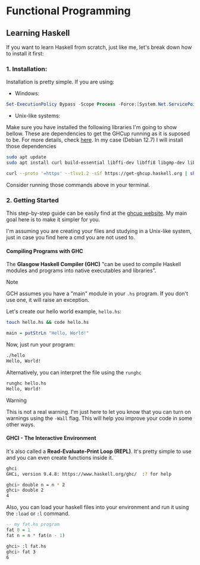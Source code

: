 # Functional Programming

## Learning Haskell

If you want to learn Haskell from scratch, just like me, let's break down how to install it first:

### 1. Installation:

Installation is pretty simple. If you are using:

- Windows:

```powershell
Set-ExecutionPolicy Bypass -Scope Process -Force;[System.Net.ServicePointManager]::SecurityProtocol = [System.Net.ServicePointManager]::SecurityProtocol -bor 3072; try { & ([ScriptBlock]::Create((Invoke-WebRequest https://www.haskell.org/ghcup/sh/bootstrap-haskell.ps1 -UseBasicParsing))) -Interactive -DisableCurl } catch { Write-Error $_ }
```

- Unix-like systems:

Make sure you have installed the following libraries I'm going to show bellow. These are dependencies to get the GHCup running as it is suposed to be. For more details, check [here](https://www.haskell.org/ghcup/install/#system-requirements). In my case (Debian 12.7) I will install those dependencies

```bash
sudo apt update
sudo apt install curl build-essential libffi-dev libffi8 libgmp-dev libgmp10 libncurses-dev libncurses5 libtinfo5
```

```bash
curl --proto '=https' --tlsv1.2 -sSf https://get-ghcup.haskell.org | sh
```

Consider running those commands above in your terminal.

### 2. Getting Started

This step-by-step guide can be easily find at the [ghcup website](https://www.haskell.org/ghcup/steps/). My main goal here is to make it simpler for you.

I'm assuming you are creating your files and studying in a Unix-like system, just in case you find here a cmd you are not used to.

#### Compiling Programs with GHC

The **Glasgow Haskell Compiler (GHC)** "can be used to compile Haskell modules and programs into native executables and libraries".

> [!NOTE]
> GCH assumes you have a "main" module in your `.hs` program. If you don't use one, it will raise an exception.

Let's create our hello world example, `hello.hs`:
```bash
touch hello.hs && code hello.hs
```

```haskell
main = putStrLn "Hello, World!"
```

Now, just run your program:

```bash
./hello
Hello, World!
```

Alternatively, you can interpret the file using the `runghc`
```bash
runghc hello.hs
Hello, World!
```

> [!WARNING]
> This is not a real warning. I'm just here to let you know that you can turn on warnings using the `-Wall` flag.
> This will help you improve your code in some other ways.

#### GHCI - The Interactive Environment

It's also called a **Read-Evaluate-Print Loop (REPL)**. It's pretty simple to use and you can even create functions inside it.

```bash
ghci
GHCi, version 9.4.8: https://www.haskell.org/ghc/  :? for help
```

```bash
ghci> double n = n * 2
ghci> double 2
4
```

Also, you can load your haskell files into your environment and run it using the `:load` or `:l` command.

```haskell
-- my fat.hs program
fat 0 = 1
fat n = n * fat(n - 1)
```

```bash
ghci> :l fat.hs
ghci> fat 3
6
```